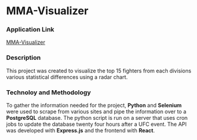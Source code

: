 # MMA-Visualizer

### Application Link

[MMA-Visualizer](https://comparefighters.herokuapp.com)

### Description

This project was created to visualize the top 15 fighters from each divisions various statistical differences using a radar chart. 

### Technoloy and Methodology

To gather the information needed for the project, **Python** and **Selenium** were used to scrape from various sites and pipe the information over to a **PostgreSQL** database. The python script is run on a server that uses cron jobs to update the database twenty four hours after a UFC event. The API was developed with **Express.js** and the frontend with **React**.
